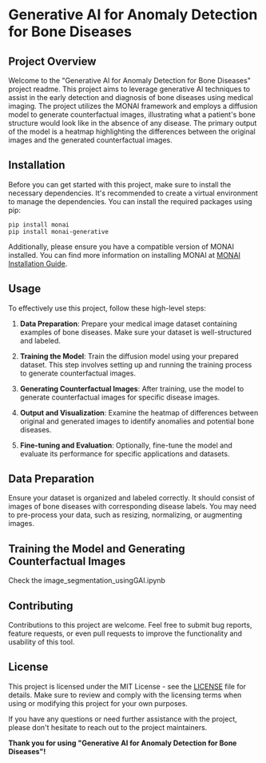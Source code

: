 # Generative AI for Anomaly Detection for Bone Diseases

## Project Overview

Welcome to the "Generative AI for Anomaly Detection for Bone Diseases" project readme. This project aims to leverage generative AI techniques to assist in the early detection and diagnosis of bone diseases using medical imaging. The project utilizes the MONAI framework and employs a diffusion model to generate counterfactual images, illustrating what a patient's bone structure would look like in the absence of any disease. The primary output of the model is a heatmap highlighting the differences between the original images and the generated counterfactual images.


## Installation

Before you can get started with this project, make sure to install the necessary dependencies. It's recommended to create a virtual environment to manage the dependencies. You can install the required packages using pip:
```
pip install monai
pip install monai-generative
```
Additionally, please ensure you have a compatible version of MONAI installed. You can find more information on installing MONAI at [MONAI Installation Guide](https://github.com/Project-MONAI/MONAI#installation).

## Usage

To effectively use this project, follow these high-level steps:

1. **Data Preparation**: Prepare your medical image dataset containing examples of bone diseases. Make sure your dataset is well-structured and labeled.

2. **Training the Model**: Train the diffusion model using your prepared dataset. This step involves setting up and running the training process to generate counterfactual images.

3. **Generating Counterfactual Images**: After training, use the model to generate counterfactual images for specific disease images.

4. **Output and Visualization**: Examine the heatmap of differences between original and generated images to identify anomalies and potential bone diseases.

5. **Fine-tuning and Evaluation**: Optionally, fine-tune the model and evaluate its performance for specific applications and datasets.

## Data Preparation

Ensure your dataset is organized and labeled correctly. It should consist of images of bone diseases with corresponding disease labels. You may need to pre-process your data, such as resizing, normalizing, or augmenting images.

## Training the Model and Generating Counterfactual Images

Check the image_segmentation_usingGAI.ipynb


## Contributing

Contributions to this project are welcome. Feel free to submit bug reports, feature requests, or even pull requests to improve the functionality and usability of this tool.

## License

This project is licensed under the MIT License - see the [LICENSE](LICENSE) file for details. Make sure to review and comply with the licensing terms when using or modifying this project for your own purposes.

If you have any questions or need further assistance with the project, please don't hesitate to reach out to the project maintainers.

**Thank you for using "Generative AI for Anomaly Detection for Bone Diseases"!**


